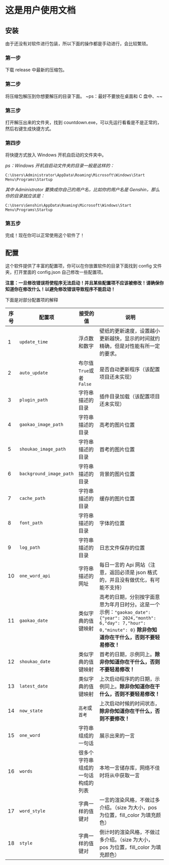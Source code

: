 # 这是用户使用文档

## 安装

由于还没有对软件进行包装，所以下面的操作都是手动进行，会比较繁琐。

### 第一步

下载 release 中最新的压缩包。

### 第二步

将压缩包解压到你想要解压的目录下面。
~ps：最好不要放在桌面和 C 盘中、~~

### 第三步

打开解压出来的文件夹，找到 countdown.exe，可以先运行看看是不是正常的，然后右键生成快捷方式。

### 第四步

将快捷方式放入 Windows 开机自启动的文件夹中。

*ps：Windows 开机自启动文件夹的目录一般是这样的：*
```
C:\Users\Administrator\AppData\Roaming\Microsoft\Windows\Start Menu\Programs\Startup
```
*其中 Administrator 要换成你自己的用户名，比如你的用户名是 Genshin，那么你的目录就应该是：*
```
C:\Users\Genshin\AppData\Roaming\Microsoft\Windows\Start Menu\Programs\Startup
```

### 第五步

完成！现在你可以正常使用这个软件了！

## 配置

这个软件提供了丰富的配置项，你可以在你放置软件的目录下面找到 config 文件夹，打开里面的 config.json 自己修改一些配置项。

__注意：一旦修改错误将使程序无法启动！并且某些配置项不应该被修改！请确保你知道你在修改什么！以避免修改错误导致程序不能启动！__

下面是对部分配置项的解释

|序号|配置项|接受的值|说明|
|----|-----|--------|---|
|1|`update_time`|浮点数和数字|壁纸的更新速度，设置越小更新越快，显示的时间就约精确，但是对性能有所一定的要求。|
|2|`auto_update`|布尔值`True`或者`False`|是否自动更新程序（该配置项目还未实现）|
|3|`plugin_path`|字符串描述的目录|插件目录加载（该配置项目还未实现）|
|4|`gaokao_image_path`|字符串描述的目录|高考的图片位置|
|5|`shoukao_image_path`|字符串描述的目录|首考的图片位置|
|6|`background_image_path`|字符串描述的目录|背景的图片位置|
|7|`cache_path`|字符串描述的目录|缓存的图片位置|
|8|`font_path`|字符串描述的目录|字体的位置|
|9|`log_path`|字符串描述的目录|日志文件保存的位置|
|10|`one_word_api`|字符串描述的网址|每日一言的 Api 网站（注意，返回必须是 json 格式的，并且没有做优化，有可能不支持）|
|11|`gaokao_date`|类似字典的值键映射|高考的日期，分别按字面意思为年月日时分。这是一个示例：```"gaokao_date": {"year": 2024,"month": 6,"day": 7,"hour": 0,"minute": 0}``` __除非你知道你在干什么，否则不要轻易修改！__|
|12|`shoukao_date`|类似字典的值键映射|首考的日期，示例同上。__除非你知道你在干什么，否则不要轻易修改！__|
|13|`latest_date`|类似字典的值键映射|上次启动程序的的日期，示例同上。__除非你知道你在干什么，否则不要轻易修改！__|
|14|`now_state`|`高考`或`首考`|上次启动时候的时间状态，__除非你知道你在干什么，否则不要修改！__|
|15|`one_word`|字符串组成的一句话|展示出来的一言|
|16|`words`|很多个字符串组成的一句话构成的列表|本地一言储存库，网络不佳时将从中获取一言|
|17|`word_style`|字典一样的值键对|一言的渲染风格，不做过多介绍。（size 为大小，pos 为位置，fill_color 为填充颜色）|
|18|`style`|字典一样的值键对|倒计时的渲染风格，不做过多介绍。（size 为大小，pos 为位置，fill_color 为填充颜色）|
